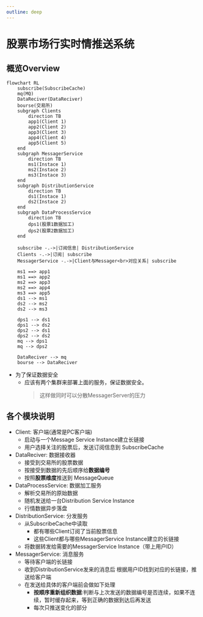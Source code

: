 ```yaml
---
outline: deep
---
```


# 股票市场行实时情推送系统

## 概览Overview
```mermaid
flowchart RL
    subscribe(SubscribeCache)
    mq(MQ)
    DataReciver(DataReciver)
    bourse(交易所)
    subgraph Clients
        direction TB
        app1(Client 1)
        app2(Client 2)
        app3(Client 3)
        app4(Client 4)
        app5(Client 5)
    end
    subgraph MessagerService
        direction TB
        ms1(Instace 1)
        ms2(Instace 2)
        ms3(Instace 3)
    end
    subgraph DistributionService
        direction TB
        ds1(Instace 1)
        ds2(Instace 2)
    end
    subgraph DataProcessService
        direction TB
        dps1(股票1数据加工)
        dps2(股票2数据加工)
    end

    subscribe -.->|订阅信息| DistributionService
    Clients -.->|订阅| subscribe
    MessagerService -.->|Client与Messager<br>对应关系| subscribe

    ms1 ==> app1
    ms1 ==> app2
    ms2 ==> app3
    ms2 ==> app4
    ms3 ==> app5
    ds1 --> ms1
    ds2 --> ms2
    ds2 --> ms3

    dps1 --> ds1
    dps1 --> ds2
    dps2 --> ds1
    dps2 --> ds2
    mq --> dps1
    mq --> dps2

    DataReciver --> mq
    bourse --> DataReciver
```

* 为了保证数据安全
  * 应该有两个集群来部署上面的服务，保证数据安全。
    > 这样做同时可以分散MessagerServer的压力
## 各个模块说明
* Client: 客户端(通常是PC客户端)
  * 启动与一个Message Service Instance建立长链接
  * 用户选择关注的股票后，发送订阅信息到 SubscribeCache
* DataReciver: 数据接收器
  * 接受到交易所的股票数据
  * 按接受到数据的先后顺序给**数据编号**
  * 按照**股票维度**推送到 MessageQueue
* DataProcessService: 数据加工服务
  * 解析交易所的原始数据
  * 随机发送给一台Distribution Service Instance
  * 行情数据异步落盘
* DistributionService: 分发服务
  * 从SubscribeCache中读取
    * 都有哪些Client订阅了当前股票信息
    * 这些Client都与哪些MessagerService Instance建立的长链接
  * 将数据转发给需要的MessagerService Instance（带上用户ID）
* MessagerService: 消息服务
  * 等待客户端的长链接
  * 收到DistributionService发来的消息后
    根据用户ID找到对应的长链接，推送给客户端
  * 在发送给具体的客户端前会做如下处理
    * **按顺序重新组织数据**:判断与上次发送的数据编号是否连续，如果不连续，暂时缓存起来，等到正确的数据到达后再发送
    * 每次只推送变化的部分

